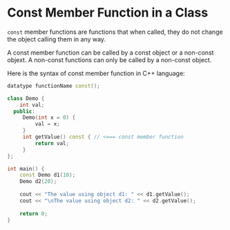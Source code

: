# Const Member Function in a Class

`const` member functions are functions that when called, they do not change the object calling them in any way.

A const member function can be called by a const object or a non-const objext. A non-const functions can only be called by a non-const object.

Here is the syntax of const member function in C++ language:
```cpp
datatype functionName const();
```

```cpp
class Demo {
    int val;
  public:
     Demo(int x = 0) {
         val = x;
     }
     int getValue() const { // <=== const member function
         return val;
     }
};

int main() {
    const Demo d1(10);
    Demo d2(20);
   
    cout << "The value using object d1: " << d1.getValue();
    cout << "\nThe value using object d2: " << d2.getValue();
   
    return 0;
}
```

